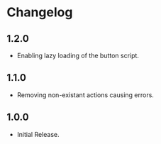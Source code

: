 # Changelog

## 1.2.0

* Enabling lazy loading of the button script.

## 1.1.0

* Removing non-existant actions causing errors.

## 1.0.0

* Initial Release.
